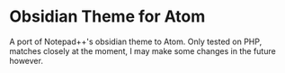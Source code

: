 # Obsidian Theme for Atom

A port of Notepad++'s obsidian theme to Atom. Only tested on PHP, matches closely at the moment, I may make some changes in the future however.
